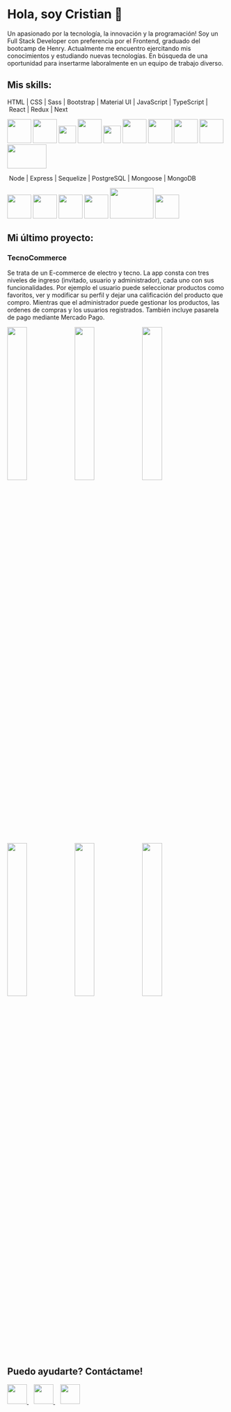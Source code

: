 # Hola, soy Cristian 👋

<p>
  Un apasionado por la tecnología, la innovación y la programación! Soy un Full Stack Developer con preferencia por el Frontend, graduado del bootcamp de Henry.
  Actualmente me encuentro ejercitando mis conocimientos y estudiando nuevas tecnologías. En búsqueda de una oportunidad para insertarme laboralmente en un equipo de trabajo diverso.
</p>

## Mis skills:

HTML&nbsp;|&nbsp;CSS&nbsp;|&nbsp;Sass&nbsp;|&nbsp;Bootstrap&nbsp;|&nbsp;Material UI&nbsp;|&nbsp;JavaScript&nbsp;|&nbsp;TypeScript&nbsp;|&nbsp;React&nbsp;|&nbsp;Redux&nbsp;|&nbsp;Next

<p>
<a>
  <img src="https://raw.githubusercontent.com/yurijserrano/Github-Profile-Readme-Logos/master/others/html.svg" height="55" width="55">
</a>
<a>
  <img src="https://raw.githubusercontent.com/yurijserrano/Github-Profile-Readme-Logos/master/others/css.svg" height="55" width="55">
</a>
<a>
  <img src="https://upload.wikimedia.org/wikipedia/commons/thumb/9/96/Sass_Logo_Color.svg/245px-Sass_Logo_Color.svg.png" height="40" width="40">
</a>
<a>
  <img src="https://cutewallpaper.org/24/bootstrap-logo-png/download-bootstrap-logo-in-vector-eps-svg-cdr-for-free--brandlogosnet.png" height="55" width="55">
</a>
<a>
  <img src="https://camo.githubusercontent.com/4915c672a5aa2a0bb15d4ece78217ef9222c2cd99095841d0fd48abb55e1f8af/68747470733a2f2f75706c6f61642e77696b696d656469612e6f72672f77696b6970656469612f636f6d6d6f6e732f7468756d622f642f64632f4c6f676f5f6d6174657269616c5f64657369676e2e7376672f35313270782d4c6f676f5f6d6174657269616c5f64657369676e2e7376672e706e67" height="40" width="40">
</a>
<a>
  <img src="https://raw.githubusercontent.com/yurijserrano/Github-Profile-Readme-Logos/master/programming%20languages/javascript.svg" height="55" width="55">
</a>
<a>
  <img src="https://raw.githubusercontent.com/yurijserrano/Github-Profile-Readme-Logos/master/programming%20languages/typescript.svg" height="55" width="55">
</a>
<a>
  <img src="https://raw.githubusercontent.com/yurijserrano/Github-Profile-Readme-Logos/master/frameworks/react.svg" height="55" width="55">
</a>
<a>
  <img src="https://raw.githubusercontent.com/yurijserrano/Github-Profile-Readme-Logos/master/frameworks/redux.svg" height="55" width="55">
</a>
<a>
  <img src="https://encrypted-tbn0.gstatic.com/images?q=tbn:ANd9GcQ2uYW06dp7DzGKN3FAe0Nvj3M-WttYSCF-SA&usqp=CAU" height="55" width="90">
</a>
</p>

&nbsp;Node&nbsp;|&nbsp;Express&nbsp;|&nbsp;Sequelize&nbsp;|&nbsp;PostgreSQL&nbsp;|&nbsp;Mongoose&nbsp;|&nbsp;MongoDB

<p>
<a>
  <img src="https://raw.githubusercontent.com/yurijserrano/Github-Profile-Readme-Logos/master/frameworks/nodejs.svg" height="55" width="55">
</a>
<a>
  <img src="https://camo.githubusercontent.com/28e93a1bfe79f991ddcd35f7833e8537f0e7b31aa326dfbe98fe7eb538b40b46/68747470733a2f2f63646e2e69636f6e2d69636f6e732e636f6d2f69636f6e73322f323431352f504e472f3531322f657870726573735f6f726967696e616c5f776f72646d61726b5f6c6f676f5f69636f6e5f3134363532382e706e67" height="55" width="55">
</a>
<a>
  <img src="https://camo.githubusercontent.com/c7df0ed52a480ff725aac7ac3a11c8aedb6f60ea8ab01929c6adea9903589222/68747470733a2f2f63646e2e69636f6e2d69636f6e732e636f6d2f69636f6e73322f323130372f504e472f3531322f66696c655f747970655f73657175656c697a655f69636f6e5f3133303137332e706e67" height="55" width="55">
</a>
<a>
  <img src="https://raw.githubusercontent.com/yurijserrano/Github-Profile-Readme-Logos/master/databases/postgresql.svg" height="55" width="55">
</a>
<a>
  <img src="https://encrypted-tbn0.gstatic.com/images?q=tbn:ANd9GcRlo1WiHA_kxWS48IuEX39GF24thYMuECukzr3Q39DZQ27hxkH0ffOie1amCuQKfNYocLc&usqp=CAU" height="70" width="100">
</a>
<a>
  <img src="https://encrypted-tbn0.gstatic.com/images?q=tbn:ANd9GcQcjvDGqzTInBWJTiQDhAIlKfDnPet_R2tk0A&usqp=CAU" height="55" width="55">
</a>
</p>

## Mi último proyecto:

<h3>TecnoCommerce</h3>

<p>
  Se trata de un E-commerce de electro y tecno. La app consta con tres niveles de ingreso (invitado, usuario y administrador), cada uno con sus funcionalidades. Por ejemplo el usuario puede seleccionar productos como favoritos, ver y modificar su perfil y dejar una calificación del producto que compro. Mientras que el administrador puede gestionar los productos, las ordenes de compras y los usuarios registrados. También incluye pasarela de pago mediante Mercado Pago.
</p>

<p>
    <img src="https://drive.google.com/file/d/1i2Zx_IV8hEugHq04pw4kMt5cysx-2v_O/view?usp=share_link"  width="30%" />
    <img src="https://drive.google.com/file/d/1TVoG9y9p51bij71Vsl9GYgkuczfpuIdu/view?usp=share_link" width="30%" />
    <img src="https://drive.google.com/file/d/19dCgk1UxxHL6_74KRu813TEYhCmYpCN2/view?usp=share_link" width="30%" />
</p>
<p>
    <img src="https://drive.google.com/file/d/1qFFhtq05lruH2zQN59xZr6GXVo2nnbdP/view?usp=share_link" width="30%" />
    <img src="https://drive.google.com/file/d/1-c1KGYPiRnRQAnMd0ga_IAkX7CJTLCmt/view?usp=share_link" width="30%" />
    <img src="https://drive.google.com/file/d/1pKdfEKwr7_LLFDdmZ4PvO3QXi5hvQLAu/view?usp=share_link" width="30%" />
</p>

## Puedo ayudarte? Contáctame!

<a href="https://www.linkedin.com/in/cristian-baronetto" target="_blank" rel="noreferrer">
  <img src="https://cdn-icons-png.flaticon.com/512/174/174857.png" height="45" width="45">
</a>
&nbsp;&nbsp;
<a href="mailto:crisbaronetto@hotmail.com">
  <img src="https://cdn-icons-png.flaticon.com/512/732/732223.png" height="45" width="45">
</a>
&nbsp;&nbsp;
<a href="https://cristianbaronetto.vercel.app/" target="_blank" rel="noreferrer">
  <img src="https://cdn-icons-png.flaticon.com/512/1786/1786083.png" height="45" width="45">
</a>

<!--
**Cristian-M-B/Cristian-M-B** is a ✨ _special_ ✨ repository because its `README.md` (this file) appears on your GitHub profile.

Here are some ideas to get you started:

- 🔭 I’m currently working on ...
- 🌱 I’m currently learning ...
- 👯 I’m looking to collaborate on ...
- 🤔 I’m looking for help with ...
- 💬 Ask me about ...
- 📫 How to reach me: ...
- 😄 Pronouns: ...
- ⚡ Fun fact: ...
-->
